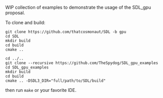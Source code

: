 WIP collection of examples to demonstrate the usage of the SDL_gpu proposal.

To clone and build:
```
git clone https://github.com/thatcosmonaut/SDL -b gpu
cd SDL
mkdir build
cd build
cmake ..

cd ../..
git clone --recursive https://github.com/TheSpydog/SDL_gpu_examples
cd SDL_gpu_examples
mkdir build
cd build
cmake .. -DSDL3_DIR="full/path/to/SDL/build"
```
then run `make` or your favorite IDE.
